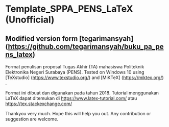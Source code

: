 # Template_SPPA_PENS_LaTeX (Unofficial)

## Modified version form [tegarimansyah] (https://github.com/tegarimansyah/buku_pa_pens_latex)

Format penulisan proposal Tugas Akhir (TA) mahasiswa Politeknik Elektronika Negeri Surabaya (PENS). Tested on Windows 10 using [TeXstudio] (https://www.texstudio.org/) and [MiKTeX] (https://miktex.org/) .

Format ini dibuat dan digunakan pada tahun 2018. Tutorial menggunakan LaTeX dapat ditemukan di https://www.latex-tutorial.com/ atau https://tex.stackexchange.com/

Thankyou very much. Hope this will help you out. Any contribution or suggestion are welcome.
